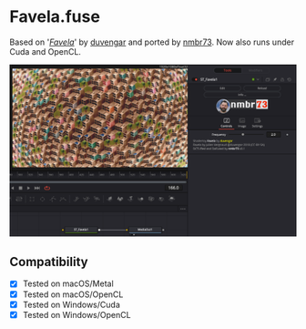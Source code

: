 Favela.fuse
===========

Based on '_[Favela](https://www.shadertoy.com/view/ldGcDh)_' by [duvengar](https://www.shadertoy.com/user/duvengar) and ported by [nmbr73](../../Site/Profiles/nmbr73.md). Now also runs under Cuda and OpenCL.

![screenshot](Favela_screenshot.png "Favela.fuse in DaVinci Resolve")

## Compatibility
- [x] Tested on macOS/Metal
- [x] Tested on macOS/OpenCL
- [x] Tested on Windows/Cuda
- [x] Tested on Windows/OpenCL
